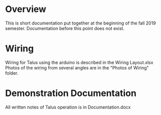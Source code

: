 # Overview
This is short documentation put together at the beginning of the fall 2019 semester. Documentation before this point does not exist.

# Wiring
Wiring for Talus using the arduino is described in the Wiring Layout.xlsx
Photos of the wiring from several angles are in the "Photos of Wiring" folder.

# Demonstration Documentation
All written notes of Talus operation is in Documentation.docx

